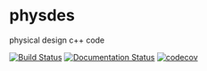 # physdes
physical design c++ code

[![Build Status](https://travis-ci.com/luk036/physdes.svg?branch=master)](https://travis-ci.com/luk036/physdes)
[![Documentation Status](https://readthedocs.org/projects/physdes/badge/?version=latest)](https://physdes.readthedocs.io/en/latest/?badge=latest)
[![codecov](https://codecov.io/gh/luk036/physdes/branch/master/graph/badge.svg)](https://codecov.io/gh/luk036/physdes)
